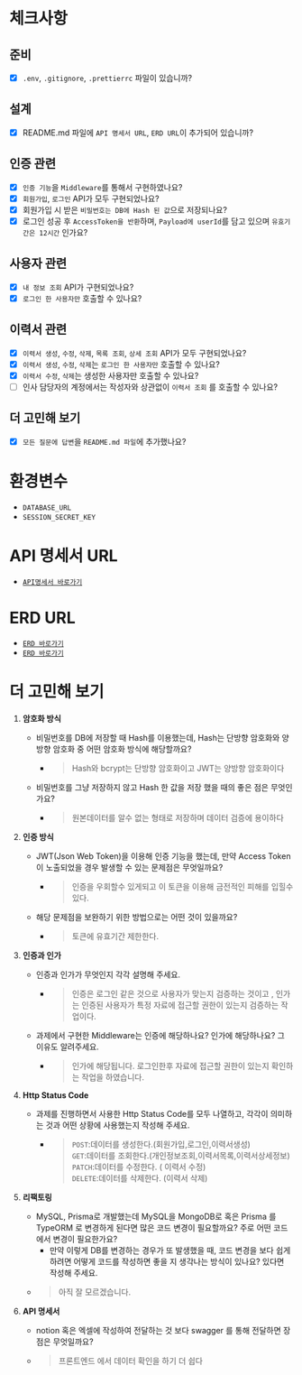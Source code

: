 # 체크사항

## 준비

- [x]  `.env`, `.gitignore`, `.prettierrc` 파일이 있습니까?

## 설계

- [x]  README.md 파일에 `API 명세서 URL`, `ERD URL`이 추가되어 있습니까?

## 인증 관련

- [x]  `인증 기능`을 `Middleware`를 통해서 구현하였나요?
- [x]  `회원가입`, `로그인` API가 모두 구현되었나요?
- [x]  회원가입 시 받은 `비밀번호는 DB에 Hash 된 값`으로 저장되나요?
- [x]  로그인 성공 후 `AccessToken을 반환`하며,
`Payload에 userId`를 담고 있으며 `유효기간은 12시간` 인가요?

## 사용자 관련

- [x]  `내 정보 조회` API가 구현되었나요?
- [x]  `로그인 한 사용자만` 호출할 수 있나요?

## 이력서 관련

- [x]  `이력서 생성`, `수정`, `삭제`, `목록 조회`, `상세 조회` API가 모두 구현되었나요?
- [x]  `이력서 생성`, `수정`, `삭제`는 `로그인 한 사용자만` 호출할 수 있나요?
- [x]  `이력서 수정`, `삭제`는 생성한 사용자만 호출할 수 있나요?
- [ ]  인사 담당자의 계정에서는 작성자와 상관없이 `이력서 조회` 를 호출할 수 있나요?

## 더 고민해 보기

- [x]  `모든 질문에 답변`을 `README.md 파일`에 추가했나요?

# 환경변수
- `DATABASE_URL`
- `SESSION_SECRET_KEY`


# API 명세서 URL
- [`API명세서 바로가기`](https://www.notion.so/Resume-API-a4514d07551f4a4cac803a515770616d?pvs=4)

# ERD URL
-  [ `ERD 바로가기` ](https://drawsql.app/teams/wani/diagrams/resume-hub)
-  [ `ERD 바로가기` ](https://www.erdcloud.com/d/d4PzQAsaFDiMWer42)


# 더 고민해 보기
1. **암호화 방식**
    - 비밀번호를 DB에 저장할 때 Hash를 이용했는데, Hash는 단방향 암호화와 양방향 암호화 중 어떤 암호화 방식에 해당할까요?
      - > Hash와 bcrypt는 단방향 암호화이고 JWT는 양방향 암호화이다
    - 비밀번호를 그냥 저장하지 않고 Hash 한 값을 저장 했을 때의 좋은 점은 무엇인가요?
      - > 원본데이터를 알수 없는 형태로 저장하며 데이터 검증에 용이하다
2. **인증 방식**
    - JWT(Json Web Token)을 이용해 인증 기능을 했는데, 만약 Access Token이 노출되었을 경우 발생할 수 있는 문제점은 무엇일까요?
      - > 인증을 우회할수 있게되고 이 토큰을 이용해 금전적인 피해를 입힐수있다.
    - 해당 문제점을 보완하기 위한 방법으로는 어떤 것이 있을까요?
      - > 토큰에 유효기간 제한한다.

3. **인증과 인가**
    - 인증과 인가가 무엇인지 각각 설명해 주세요.
      - >인증은 로그인 같은 것으로 사용자가 맞는지 검증하는 것이고 , 인가는 인증된 사용자가 특정 자료에 접근할 권한이 있는지 검증하는 작업이다.
    - 과제에서 구현한 Middleware는 인증에 해당하나요? 인가에 해당하나요? 그 이유도 알려주세요.
      - > 인가에 해당됩니다. 로그인한후 자료에 접근할 권한이 있는지 확인하는 작업을 하였습니다.

4. **Http Status Code**
    - 과제를 진행하면서 사용한 Http Status Code를 모두 나열하고, 각각이 의미하는 것과 어떤 상황에 사용했는지 작성해 주세요.
       - > `POST`:데이터를 생성한다.(회원가입,로그인,이력서생성)  <br> `GET`:데이터를 조회한다.(개인정보조회,이력서목록,이력서상세정보) <br> `PATCH`:데이터를 수정한다. ( 이력서 수정) <br> `DELETE`:데이터를 삭제한다. (이력서 삭제)
       

5. **리팩토링**
    - MySQL, Prisma로 개발했는데 MySQL을 MongoDB로 혹은 Prisma 를 TypeORM 로 변경하게 된다면 많은 코드 변경이 필요할까요? 주로 어떤 코드에서 변경이 필요한가요?
		- 만약 이렇게 DB를 변경하는 경우가 또 발생했을 때, 코드 변경을 보다 쉽게 하려면 어떻게 코드를 작성하면 좋을 지 생각나는 방식이 있나요? 있다면 작성해 주세요.
    - > 아직 잘 모르겠습니다.
6. **API 명세서**
    - notion 혹은 엑셀에 작성하여 전달하는 것 보다 swagger 를 통해 전달하면 장점은 무엇일까요?
    - > 프론트엔드 에서 데이터 확인을 하기 더 쉽다
